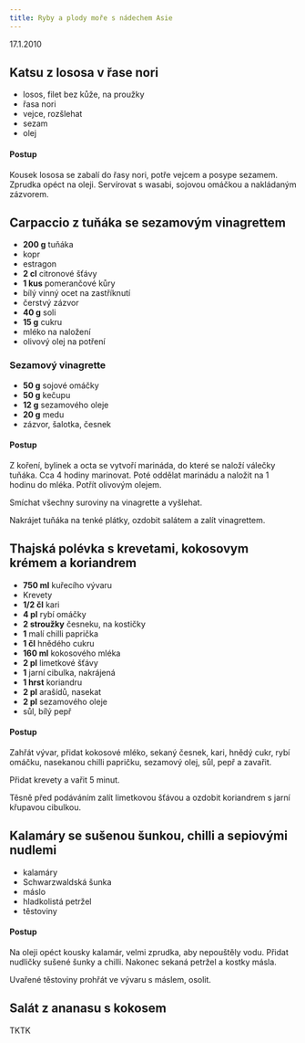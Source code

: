 ```yaml
---
title: Ryby a plody moře s nádechem Asie
---
```


17.1.2010

## Katsu z lososa v řase nori

- losos, filet bez kůže, na proužky
- řasa nori
- vejce, rozšlehat
- sezam
- olej

#### Postup

Kousek lososa se zabalí do řasy nori, potře vejcem a posype sezamem. Zprudka opéct na oleji. Servírovat s wasabi, sojovou omáčkou a nakládaným zázvorem.

## Carpaccio z tuňáka se sezamovým vinagrettem

- **200 g** tuňáka
- kopr
- estragon
- **2 cl** citronové šťávy
- **1 kus** pomerančové kůry
- bílý vinný ocet na zastříknutí
- čerstvý zázvor
- **40 g** soli
- **15 g** cukru
- mléko na naložení
- olivový olej na potření

### Sezamový vinagrette

- **50 g** sojové omáčky
- **50 g** kečupu
- **12 g** sezamového oleje
- **20 g** medu
- zázvor, šalotka, česnek

#### Postup

Z koření, bylinek a octa se vytvoří marináda, do které se naloží válečky tuňáka. Cca 4 hodiny marinovat. Poté oddělat marinádu a naložit na 1 hodinu do mléka. Potřít olivovým olejem.

Smíchat všechny suroviny na vinagrette a vyšlehat.

Nakrájet tuňáka na tenké plátky, ozdobit salátem a zalít vinagrettem.

## Thajská polévka s krevetami, kokosovym krémem a koriandrem

- **750 ml** kuřecího vývaru
- Krevety
- **1/2 čl** kari
- **4 pl** rybí omáčky
- **2 stroužky** česneku, na kostičky
- **1** malí chilli paprička
- **1 čl** hnědého cukru
- **160 ml** kokosového mléka
- **2 pl** limetkové šťávy
- **1** jarní cibulka, nakrájená
- **1 hrst** koriandru
- **2 pl** arašídů, nasekat
- **2 pl** sezamového oleje
- sůl, bílý pepř

#### Postup

Zahřát vývar, přidat kokosové mléko, sekaný česnek, kari, hnědý cukr, rybí omáčku, nasekanou chilli papričku, sezamový olej, sůl, pepř a zavařit.

Přidat krevety a vařit 5 minut.

Těsně před podáváním zalít limetkovou šťávou a ozdobit koriandrem s jarní křupavou cibulkou.

## Kalamáry se sušenou šunkou, chilli a sepiovými nudlemi

- kalamáry
- Schwarzwaldská šunka
- máslo
- hladkolistá petržel
- těstoviny

#### Postup

Na oleji opéct kousky kalamár, velmi zprudka, aby nepouštěly vodu. Přidat nudličky sušené šunky a chilli. Nakonec sekaná petržel a kostky másla.

Uvařené těstoviny prohřát ve vývaru s máslem, osolit.

## Salát z ananasu s kokosem

TKTK
